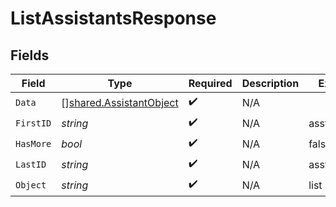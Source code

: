 # ListAssistantsResponse


## Fields

| Field                                                                     | Type                                                                      | Required                                                                  | Description                                                               | Example                                                                   |
| ------------------------------------------------------------------------- | ------------------------------------------------------------------------- | ------------------------------------------------------------------------- | ------------------------------------------------------------------------- | ------------------------------------------------------------------------- |
| `Data`                                                                    | [][shared.AssistantObject](../../../pkg/models/shared/assistantobject.md) | :heavy_check_mark:                                                        | N/A                                                                       |                                                                           |
| `FirstID`                                                                 | *string*                                                                  | :heavy_check_mark:                                                        | N/A                                                                       | asst_abc123                                                               |
| `HasMore`                                                                 | *bool*                                                                    | :heavy_check_mark:                                                        | N/A                                                                       | false                                                                     |
| `LastID`                                                                  | *string*                                                                  | :heavy_check_mark:                                                        | N/A                                                                       | asst_abc456                                                               |
| `Object`                                                                  | *string*                                                                  | :heavy_check_mark:                                                        | N/A                                                                       | list                                                                      |